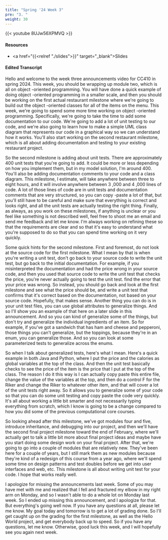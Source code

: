 ```yaml
---
title: "Spring '24 Week 3"
pre: "3. "
weight: 30
---
```


{{< youtube 8UJw56XPMVQ >}}

#### Resources

* <a href="{{<relref "./slides">}}" target="_blank">Slides</a>

#### Edited Transcript

Hello and welcome to the week three announcements video for CC410 in spring 2024. This week, you should be wrapping up module two, which is all on object -oriented programming. You will have done a quick example of doing object -oriented programming in a smaller scale, and then you should be working on the first actual restaurant milestone where we're going to build out the object -oriented classes for all of the items on the menu. This week, we're going to spend some more time working on object -oriented programming. Specifically, we're going to take the time to add some documentation to our code. We're going to add a lot of unit testing to our code, and we're also going to learn how to make a simple UML class diagram that represents our code in a graphical way so we can understand how it works. You'll also start working on the second restaurant milestone, which is all about adding documentation and testing to your existing restaurant project. 

So the second milestone is adding about unit tests. There are approximately 400 unit tests that you're going to add. It could be more or less depending on how you implement them, but in my model solution, I'm around 400. You'll also be adding documentation comments to your code and a class diagram. This milestone, I estimate, will take anywhere between three to eight hours, and it will involve anywhere between 3 ,000 and 4 ,000 lines of code. A lot of those lines of code are in unit tests and documentation comments that are very structured, so you can copy -paste a lot of that, but you'll still have to be careful and make sure that everything is correct and looks right, and all the unit tests are actually testing the right thing. Finally, as always, as you work on these milestones, if anything is unclear or you feel like something is not described well, feel free to shoot me an email and send me feedback and let me know. I'm always working on refining these so that the requirements are clear and so that it's easy to understand what you're supposed to do so that you can spend time working on it very quickly. 

Some quick hints for the second milestone. First and foremost, do not look at the source code for the first milestone. What I mean by that is when you're writing a unit test, don't go back to your source code to write the unit test, but go back to the initial documentation. For example, if you misinterpreted the documentation and had the price wrong in your source code, and then you used that source code to write the unit test that checks the price, you're never actually going to test the unit test. find the error that your price was wrong. So instead, you should go back and look at the first milestone and see what the price should be, and write a unit test that confirms that it's correct based on the documentation, not based on your source code. Hopefully, that makes sense. Another thing you can do is in your unit test files, you can use global attributes to generalize things. And so I'll show you an example of that here on a later slide in this announcement. And so you can kind of generalize some of the things, but don't try and generalize the individual ingredients of an item. So for example, if you've got a sandwich that has ham and cheese and pepperoni, those things you can't generalize, but the toppings, because they're in an enum, you can generalize those. And so you can look at some parameterized tests to generalize across the enums. 

So when I talk about generalized tests, here's what I mean. Here's a quick example in both Java and Python, where I put the price and the calories as global variables at the top of the class. And then the unit test basically checks to see the price of the item is the price that I put at the top of the class. The reason I do it this way is I can actually copy paste this entire file, change the value of the variables at the top, and then do a control F for the Riker and change the Riker to whatever other item, and that will cover a lot of the unit tests right away. So it allows you to generalize some of your code so that you can do some unit testing and copy paste the code very quickly. It's all about working a little bit smarter and not necessarily typing everything from scratch, which I know is going to be a change compared to how you did some of the previous computational core courses. 

So looking ahead after this milestone, we've got modules four and five, introduce inheritance, and debugging into our project, and then we'll have the second final project milestone toward the end of February, where we'll actually get to talk a little bit more about final project ideas and maybe have you start doing some design work on your final project. After that, we're going to go into a couple of modules that are relatively new. They've been here for a couple of years, but I still mark them as new modules because they're kind of a redesign of this course from a year ago, where we'll spend some time on design patterns and test doubles before we get into user interfaces and web, etc. This milestone is all about writing unit test for your code. I hope that works really well. 

I apologize for missing the announcements last week. Some of you may have met with me and realized that I fell and fractured my elbow in my right arm on Monday, and so I wasn't able to do a whole lot on Monday last week. So I ended up missing this announcement, and I apologize for that. But everything's going well now. If you have any questions at all, please let me know. My goal today and tomorrow is to get a lot of grading done. So I'll get caught up on the grading for the first milestone, as well as the Hello World project, and get everybody back up to speed. So if you have any questions, let me know. Otherwise, good luck this week, and I will hopefully see you again next week. 
